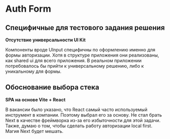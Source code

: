 # Auth Form

## Специфичные для тестового задания решения

**Отсутствие универсальности UI Kit**

Компоненты вроде UInput специфичны по оформлению именно для формы авторизации.
Хотя в структуре приложения они реализованы, как shared ui для всего приложения.
В реальном приложении потребовалось бы прийти к универсальному решению, либо к уникальному для формы.

## Обоснование выбора стека

**SPA на основе Vite + React**

В вакансии было указано, что React самый часто используемый инструмент в компании.
Поэтому выбрал его за основу. Не стал брать Next в качестве фреймворка из-за его избыточности для этой задачи.
Также, думаю о том, чтобы сделать работу авторизации local first. Магия Next будет мешать.